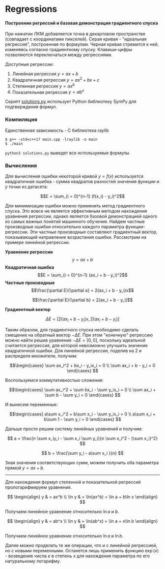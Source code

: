 # Regressions

#### Построение регрессий и базовая демонстрация градиентного спуска

При нажатии ЛКМ добавляется точка в декартовом пространстве (совпадает с координатами пикселей).
Серая кривая - "идеальная регрессия", построенная по формулам.
Черная кривая стремится к ней, изменяясь согласно градиентному спуску.
Клавиши-цифры позволяются переключаться между регрессиями.

Доступные регрессии:
1. Линейная регрессия $y = ax + b$
2. Квадратичная регрессия $y = ax^2 + bx + c$
3. Степенная регрессия $y = ax^b$
4. Показательная регрессия $y = ab^x$

Скрипт [solutions.py](solutions.py) использует Python библиотеку SymPy для подтверждения формул.

### Компиляция
Единственная зависимость - C библиотека raylib
```console
$ g++ -std=c++17 main.cpp -lraylib -o main
$ ./main
```
`python3 solutions.py` выведет все используемые формулы.

### Вычисления
Для вычисления ошибки некоторой кривой $y = f(x)$ используется квадратичная ошибка - сумма квадратов разностей значения функции и $y$ точки из датасета:

$$E = \sum_{i = 0}^{n-1} (f(x_i) - y_i)^2$$

Для минимизации ошибки можно применить метод градиентного спуска. 
Это вовсе не является эффективным методом нахождения уравнения регрессии, однако является базовой демонстрацией одного из самых важных понятий машинного обучения.
Найдем частные производные ошибки относительно каждого параметра функции-регрессии.
Эти частные производные составляют градиентный вектор, показывающий направление возрастания ошибки. Рассмотрим на примере линейной регрессии.

**Уравнение регрессии**
$$y = ax + b$$
**Квадратичная ошибка**
$$E = \sum_{i = 0}^{n-1} (ax_i + b - y_i)^2$$
**Частные производные**
$$\frac{\partial E}{\partial a} = 2(ax_i + b - y_i)x$$

$$\frac{\partial E}{\partial b} = 2(ax_i + b - y_i)$$

**Градиентный вектор**
```math
\Delta E = [2(ax_i + b - y_i)x, 2(ax_i + b - y_i)]
```
Таким образом, для градиентного спуска необходимо сделать смещение на обратный вектор $-\Delta E$.
При этом "конечную" регрессию можно найти решив уравнение $-\Delta E = [0, 0]$, поскольку идеальной считается регрессия, для которой невозможно улучшить значение квадратичной ошибки.
Для линейной регрессии, поделив на 2 и распределя множители, получим:

$$\begin{cases}
\sum ax_i^2 + bx_i - y_ix_i = 0 \\ 
\sum ax_i + b - y_i = 0
\end{cases}
$$

Воспользуемся коммутативностью сложения:

$$\begin{cases}
\sum ax_i^2 + \sum bx_i - \sum y_ix_i = 0 \\ 
\sum ax_i + \sum b - \sum y_i = 0
\end{cases}
$$

И вынесем переменные:

$$\begin{cases}
a\sum x_i^2 + b\sum x_i - \sum y_ix_i = 0 \\ 
a\sum x_i + b\sum 1 - \sum y_i = 0
\end{cases}
$$

Дальше просто решим систему линейных уравнений и получим:

$$
a = \frac{n \sum x_iy_i - \sum x_i \sum y_i}{n \sum x_i^2 - (\sum x_i)^2}
$$

$$
b = \frac{\sum y_i - a\sum x_i }{n}
$$

Зная значения соответствующих сумм, можем получить оба параметра прямой $y = ax + b$.

---
Для нахождения формул степенной и показательной регрессий прологарифмируем уравнения.

$$
\begin{align} 
y & = ax^b \\
\ln y & = \ln(ax^b) = \ln a + b\ln x 
\end{align}
$$

Получаем линейное уравнение относительно $\ln a$ и $b$.

$$
\begin{align} 
y & = ab^x \\
\ln y & = \ln(ab^x) = \ln a + x\ln b 
\end{align}
$$

Получаем линейное уравнение относительно $\ln a$ и $\ln b$. 

Далее можно проделать те же операции, что и с линейной регрессией, но с новыми переменными. Останется лишь применить функцию $\exp(x)$ - возведение числа $e$ в степень $x$ для нахождения параметра по его натуральному логарифму.
